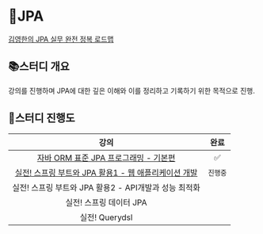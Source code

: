 # 🍃JPA
[김영한의 JPA 실무 완전 정복 로드맵](https://www.inflearn.com/roadmaps/149)

## 📚스터디 개요
강의를 진행하며 JPA에 대한 깊은 이해와 이를 정리하고 기록하기 위한 목적으로 진행.

## 📝스터디 진행도
<div align=center> 
    
| 강의  |완료|
|:---:|:---:|
| [자바 ORM 표준 JPA 프로그래밍 - 기본편](https://github.com/woohyeonjoe/JPA/tree/main/%EC%9E%90%EB%B0%94%20ORM%20%ED%91%9C%EC%A4%80%20JPA%20%ED%94%84%EB%A1%9C%EA%B7%B8%EB%9E%98%EB%B0%8D%20-%20%EA%B8%B0%EB%B3%B8%ED%8E%B8) |✅|
| [실전! 스프링 부트와 JPA 활용1 - 웹 애플리케이션 개발](https://github.com/woohyeonjoe/JPA/tree/main/%EC%8B%A4%EC%A0%84!%20%EC%8A%A4%ED%94%84%EB%A7%81%20%EB%B6%80%ED%8A%B8%EC%99%80%20JPA%20%ED%99%9C%EC%9A%A91%20-%20%EC%9B%B9%20%EC%95%A0%ED%94%8C%EB%A6%AC%EC%BC%80%EC%9D%B4%EC%85%98%20%EA%B0%9C%EB%B0%9C) |`진행중`|
| 실전! 스프링 부트와 JPA 활용2 - API개발과 성능 최적화 ||
| 실전! 스프링 데이터 JPA ||
| 실전! Querydsl ||



